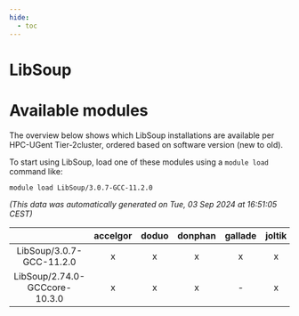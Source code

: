 ```yaml
---
hide:
  - toc
---
```


LibSoup
=======

# Available modules


The overview below shows which LibSoup installations are available per HPC-UGent Tier-2cluster, ordered based on software version (new to old).

To start using LibSoup, load one of these modules using a `module load` command like:

```shell
module load LibSoup/3.0.7-GCC-11.2.0
```

*(This data was automatically generated on Tue, 03 Sep 2024 at 16:51:05 CEST)*  

| |accelgor|doduo|donphan|gallade|joltik|shinx|skitty|
| :---: | :---: | :---: | :---: | :---: | :---: | :---: | :---: |
|LibSoup/3.0.7-GCC-11.2.0|x|x|x|x|x|-|x|
|LibSoup/2.74.0-GCCcore-10.3.0|x|x|x|-|x|-|x|
